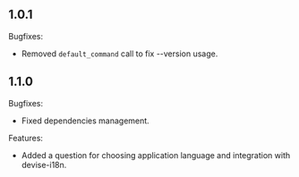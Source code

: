 ## 1.0.1

Bugfixes:
  - Removed `default_command` call to fix --version usage.

## 1.1.0

Bugfixes:
  - Fixed dependencies management.

Features:
  - Added a question for choosing application language and integration with devise-i18n.
